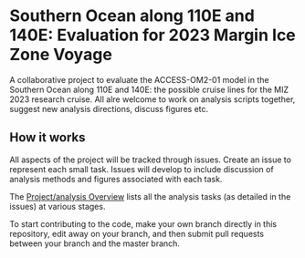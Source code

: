 # Southern Ocean along 110E and 140E: Evaluation for 2023 Margin Ice Zone  Voyage
  
A collaborative project to evaluate the ACCESS-OM2-01 model in the Southern Ocean along 110E and 140E: the possible cruise lines for the MIZ 2023 research cruise. All alre welcome to work on analysis scripts together, suggest new analysis directions, discuss figures etc.

## How it works
All aspects of the project will be tracked through issues. Create an issue to represent each small task. Issues will develop to include discussion of analysis methods and figures associated with each task.

The [Project/analysis Overview](https://github.com/PaulSpence/MIZ2023Voyage/projects/1) lists all the analysis tasks (as detailed in the issues) at various stages.

To start contributing to the code, make your own branch directly in this repository, edit away on your branch, and then submit pull requests between your branch and the master branch.

